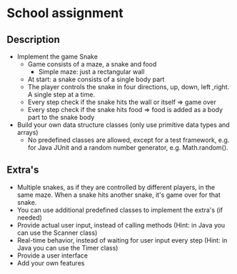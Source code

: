 # School assignment

## Description
* Implement the game Snake 
    * Game consists of a maze, a snake and food 
        * Simple maze: just a rectangular wall
    * At start: a snake consists of a single body part
    * The player controls the snake in four directions, up, down, left ,right. A single step at a time.
    * Every step check if the snake hits the wall or itself => game over
    * Every step check if the snake hits food => food is added as a body part to the snake body
* Build your own data structure classes (only use primitive data types and arrays)
    * No predefined classes are allowed, except for a test framework, e.g. for Java JUnit and a random number generator, e.g. Math.random().

## Extra's
* Multiple snakes, as if they are controlled by different players, in the same maze. When a snake hits another snake, it's game over for that snake.
* You can use additional predefined classes to implement the extra's (if needed)
* Provide actual user input, instead of calling methods (Hint: in Java you can use the Scanner class)
* Real-time behavior, instead of waiting for user input every step (Hint: in Java you can use the Timer class)
* Provide a user interface
* Add your own features